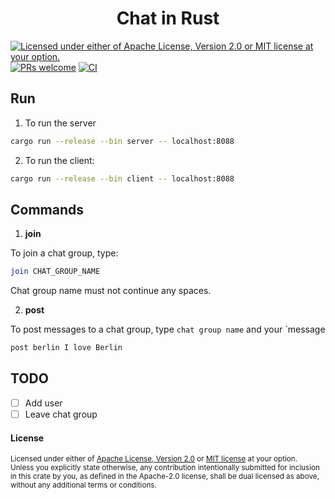 <h1 align="center">Chat in Rust</h1>

[![Licensed under either of Apache License, Version 2.0 or MIT license at your option.](https://img.shields.io/badge/license-MIT-blue.svg)](https://github.com/minikin/chat-rs/blob/main/LICENSE-MIT)
[![PRs welcome](https://img.shields.io/badge/PRs-welcome-brightgreen.svg)](https://github.com/minikin/chat-rs/blob/main/CODE_OF_CONDUCT.md)
[![CI](https://github.com/minikin/chat-rs/actions/workflows/ci.yml/badge.svg)](https://github.com/minikin/chat-rs/actions/workflows/ci.yml)

## Run

1. To run the server

```sh
cargo run --release --bin server -- localhost:8088
```

2. To run the client:

```sh
cargo run --release --bin client -- localhost:8088
```

## Commands

1. **join**

To join a chat group, type:

```sh
join CHAT_GROUP_NAME
```

Chat group name must not continue any spaces.

2. **post**

To post messages to a chat group, type `chat group name` and your `message

```sh
post berlin I love Berlin
```

## TODO

- [ ] Add user
- [ ] Leave chat group

#### License

<sup>
Licensed under either of <a href="LICENSE-APACHE">Apache License, Version
2.0</a> or <a href="LICENSE-MIT">MIT license</a> at your option.
</sup>

<br>

<sub>
Unless you explicitly state otherwise, any contribution intentionally submitted
for inclusion in this crate by you, as defined in the Apache-2.0 license, shall
be dual licensed as above, without any additional terms or conditions.
</sub>
